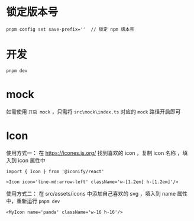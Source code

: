 # 锁定版本号
```
pnpm config set save-prefix=''  // 锁定 npm 版本号
```

# 开发

```bash
pnpm dev
```

# mock

如需使用 `开启 mock` ，只需将 `src\mock\index.ts` 对应的 `mock` 路径开启即可

# Icon
使用方式一：
在 https://icones.js.org/ 找到喜欢的 icon ，复制 icon 名称 ，填入到 icon 属性中
```tsx
import { Icon } from '@iconify/react'

<Icon icon='line-md:arrow-left' className='w-[1.2em] h-[1.2em]'/>
```
使用方式二：
在 src/assets/icons 中添加自己喜欢的 svg ，填入到 name 属性中，重新运行 `pnpm dev`
```tsx
<MyIcon name='panda' className='w-16 h-16'/>
```
